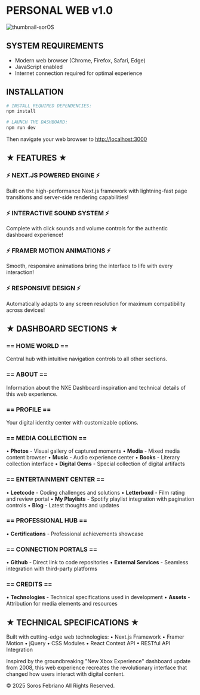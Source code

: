 # PERSONAL WEB v1.0 
![thumbnail-sorOS](https://github.com/user-attachments/assets/743b0bc7-2527-442c-81a2-9b011db61341)

## SYSTEM REQUIREMENTS

- Modern web browser (Chrome, Firefox, Safari, Edge)
- JavaScript enabled
- Internet connection required for optimal experience

## INSTALLATION

```bash
# INSTALL REQUIRED DEPENDENCIES:
npm install

# LAUNCH THE DASHBOARD:
npm run dev
```

Then navigate your web browser to [http://localhost:3000](http://localhost:3000)

## ★ FEATURES ★

### ⚡ NEXT.JS POWERED ENGINE ⚡

Built on the high-performance Next.js framework with lightning-fast page transitions and server-side rendering capabilities!

### ⚡ INTERACTIVE SOUND SYSTEM ⚡

Complete with click sounds and volume controls for the authentic dashboard experience!

### ⚡ FRAMER MOTION ANIMATIONS ⚡

Smooth, responsive animations bring the interface to life with every interaction!

### ⚡ RESPONSIVE DESIGN ⚡

Automatically adapts to any screen resolution for maximum compatibility across devices!

## ★ DASHBOARD SECTIONS ★

### == HOME WORLD ==

Central hub with intuitive navigation controls to all other sections.

### == ABOUT ==

Information about the NXE Dashboard inspiration and technical details of this web experience.

### == PROFILE ==

Your digital identity center with customizable options.

### == MEDIA COLLECTION ==

• **Photos** - Visual gallery of captured moments
• **Media** - Mixed media content browser
• **Music** - Audio experience center
• **Books** - Literary collection interface
• **Digital Gems** - Special collection of digital artifacts

### == ENTERTAINMENT CENTER ==

• **Leetcode** - Coding challenges and solutions
• **Letterboxd** - Film rating and review portal
• **My Playlists** - Spotify playlist integration with pagination controls
• **Blog** - Latest thoughts and updates

### == PROFESSIONAL HUB ==

• **Certifications** - Professional achievements showcase

### == CONNECTION PORTALS ==

• **Github** - Direct link to code repositories
• **External Services** - Seamless integration with third-party platforms

### == CREDITS ==

• **Technologies** - Technical specifications used in development
• **Assets** - Attribution for media elements and resources

## ★ TECHNICAL SPECIFICATIONS ★

Built with cutting-edge web technologies:
• Next.js Framework
• Framer Motion
• jQuery
• CSS Modules
• React Context API
• RESTful API Integration

Inspired by the groundbreaking "New Xbox Experience" dashboard update from 2008, this web experience recreates the revolutionary interface that changed how users interact with digital content.

© 2025 Soros Febriano
All Rights Reserved.
